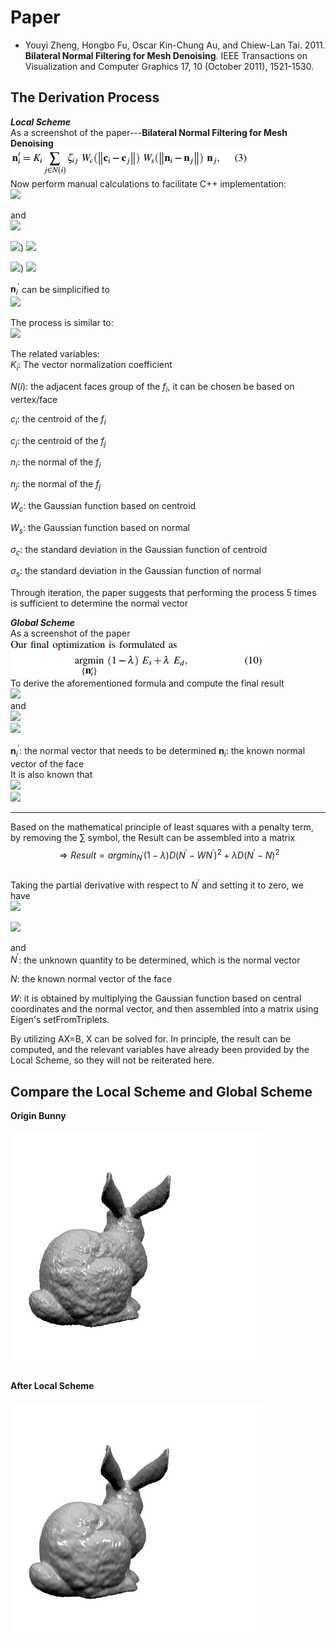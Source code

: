 # Paper
* Youyi Zheng, Hongbo Fu, Oscar Kin-Chung Au, and Chiew-Lan Tai. 2011. <b>Bilateral Normal Filtering for Mesh Denoising</b>. IEEE Transactions on Visualization and Computer Graphics 17, 10 (October 2011), 1521-1530.      

## The Derivation Process
***Local Scheme***    
As a screenshot of the paper---**Bilateral Normal Filtering for Mesh Denoising**    
![](./images/1.png)      
Now perform manual calculations to facilitate C++ implementation:      
![](https://latex.codecogs.com/svg.image?\mathbf{n}_i^\prime=K_i\sum_{j\in&space;N\left(i\right)}\zeta_{ij}W_c\left(\begin{Vmatrix}\mathbf{c}_i-\mathbf{c}_j\end{Vmatrix}\right)W_s\left(\begin{Vmatrix}\mathbf{n}_i-\mathbf{n}_j\end{Vmatrix}\right)\mathbf{n}_j&space;)


and     
![](https://latex.codecogs.com/svg.image?K_i=\frac{1}{\sum_{j\in&space;N(i)}\zeta_{ij}W_c\left(\begin{Vmatrix}\mathbf{c}_i-\mathbf{c}_j\end{Vmatrix}\right)W_s\left(\begin{Vmatrix}\mathbf{n}_i-\mathbf{n}_j\end{Vmatrix}\right)})

![](https://latex.codecogs.com/svg.image?W_c\left(\begin{Vmatrix}\mathbf{c}_i-\mathbf{c}_j\end{Vmatrix}\right)=exp\left(\begin{Vmatrix}\mathbf{c}_i-\mathbf{c}_j\end{Vmatrix}\right)^2/2\sigma_c^2))   
![](https://latex.codecogs.com/svg.image?\Rightarrow&space;W_c\left(\begin{Vmatrix}\mathbf{c}_i-\mathbf{c}_j\end{Vmatrix}\right)=e^{-\frac{\begin{Vmatrix}\mathbf{c}_i-\mathbf{c}_j\end{Vmatrix}^2}{2\sigma_c^2}})   

![](https://latex.codecogs.com/svg.image?&space;W_s\left(\begin{Vmatrix}\mathbf{n}_i-\mathbf{n}_j\end{Vmatrix}\right)=exp\left(\begin{Vmatrix}\mathbf{n}_i-\mathbf{n}_j\end{Vmatrix}\right)^2/2\sigma_s^2))  
![](https://latex.codecogs.com/svg.image?\Rightarrow&space;W_s\left(\begin{Vmatrix}\mathbf{n}_i-\mathbf{n}_j\end{Vmatrix}\right)=e^{-\frac{\begin{Vmatrix}\mathbf{n}_i-\mathbf{n}_j\end{Vmatrix}^2}{2\sigma_s^2}})  

$\mathbf{n}_i^\prime$ can be simplicified to                            
![](https://latex.codecogs.com/svg.image?\mathbf{n}_i^\prime=\frac{\sum_{j\in&space;N\left(i\right)}\zeta_{ij}e^{-\frac{\begin{Vmatrix}\mathbf{n}_i-\mathbf{n}_j\end{Vmatrix}^2}{2\sigma_s^2}}e^{-\frac{\begin{Vmatrix}\mathbf{n}_i-\mathbf{n}_j\end{Vmatrix}^2}{2\sigma_s^2}}\mathbf{n}_j}{\sum_{j\in&space;N\left(i\right)}\zeta_{ij}e^{-\frac{\begin{Vmatrix}\mathbf{n}_i-\mathbf{n}_j\end{Vmatrix}^2}{2\sigma_s^2}}e^{-\frac{\begin{Vmatrix}\mathbf{n}_i-\mathbf{n}_j\end{Vmatrix}^2}{2\sigma_s^2}}})


The process is similar to:    
![](https://latex.codecogs.com/svg.image?\mathbf{n}_i^\prime=\frac{K_1\mathbf{n}_1&plus;K_2\mathbf{n}_2&plus;K_3\mathbf{n}_3&plus;\cdots}{K_1&plus;K_2&plus;K_3&plus;\cdots})

The related variables:        
$K_i$: The vector normalization coefficient

$N(i)$: the adjacent faces group of the $f_i$, it can be chosen be based on vertex/face

$c_i$: the centroid of the $f_i$

$c_j$: the centroid of the $f_j$

$n_i$: the normal of the $f_i$

$n_j$: the normal of the $f_j$

$W_c$: the Gaussian function based on centroid

$W_s$: the Gaussian function based on normal

$\sigma_c$: the standard deviation in the Gaussian function of centroid

$\sigma_s$: the standard deviation in the Gaussian function of normal

Through iteration, the paper suggests that performing the process 5 times is sufficient to determine the normal vector

***Global Scheme***      
As a screenshot of the paper    
![](./images/2.png)  
To derive the aforementioned formula and compute the final result  
![](https://latex.codecogs.com/svg.image?\underset{\mathbf{n}_i^\prime}{argmin}\left(1-\lambda\right)E_s&plus;\lambda&space;E_d=\underset{\mathbf{n}_i^\prime}{argmin}\left(1-\lambda\right)\begin{Vmatrix}\mathbf{n}_i^\prime-K_i\sum_{j\in&space;N\left(i\right)}w_{ij}\mathbf{n}_j^\prime\end{Vmatrix}^2&plus;\lambda\begin{Vmatrix}\mathbf{n}_i^\prime-\mathbf{n}_i\end{Vmatrix}^2&space;)   
and    
![](https://latex.codecogs.com/svg.image?E_s=\sum_i&space;A_i\begin{Vmatrix}\mathbf{n}_i^\prime-K_i\sum_{j\in&space;N\left(i\right)}w_{ij}\mathbf{n}_j^\prime\end{Vmatrix}^2)        
![](https://latex.codecogs.com/svg.image?E_d=\lambda\sum_i&space;A_i\begin{Vmatrix}\mathbf{n}_i^\prime-\mathbf{n}_i\end{Vmatrix}^2&space;)    

$\mathbf{n}_i^\prime$: the normal vector that needs to be determined
$\mathbf{n}_i$: the known normal vector of the face   
It is also known that    
![](https://latex.codecogs.com/svg.image?\sum_{j\in&space;N\left(i\right)}w_{ij}\mathbf{n}_j^\prime=\sum_{i\in&space;N\left(j\right)}w_{ji}\mathbf{n}_i^\prime)   
![](https://latex.codecogs.com/svg.image?\Rightarrow&space;Result=\underset{\mathbf{n}_i^\prime}{argmin}\left(1-\lambda\right)\begin{Vmatrix}\mathbf{n}_i^\prime-K_i\sum_{i\in&space;N\left(j\right)}w_{ji}\mathbf{n}_i^\prime\end{Vmatrix}^2&plus;\lambda\begin{Vmatrix}\mathbf{n}_i^\prime-\mathbf{n}_i\end{Vmatrix}^2&space;)   

-------------------------------------------------------------------
Based on the mathematical principle of least squares with a penalty term, by removing the ∑ symbol, the Result can be assembled into a matrix    
$$\Rightarrow Result = argmin_{N^\prime} (1 - \lambda) D (N^\prime - W N^\prime)^2 + \lambda D (N^\prime - N)^2$$    
Taking the partial derivative with respect to $N^\prime$ and setting it to zero, we have     
![](https://latex.codecogs.com/svg.image?\Rightarrow&space;2&space;N^\prime\left(1-\lambda\right)D\left(1-2W&plus;W^2\right)&plus;\lambda&space;D\left(2&space;N^\prime-2&space;N\right)=0)      

![](https://latex.codecogs.com/svg.image?\Rightarrow\left[\left(1-\lambda\right)\left(1-W\right)^2&plus;\lambda\right]N^\prime=\lambda&space;N)           

and    
$N^\prime$: the unknown quantity to be determined, which is the normal vector     

$N$: the known normal vector of the face      

$W$: it is obtained by multiplying the Gaussian function based on central coordinates and the normal vector, and then assembled into a matrix using Eigen's setFromTriplets.      

By utilizing AX=B, X can be solved for. In principle, the result can be computed, and the relevant variables have already been provided by the Local Scheme, so they will not be reiterated here.   


## Compare the Local Scheme and Global Scheme
**Origin Bunny**
<div style="padding: 5px; margin-left:auto;margin-right:auto;"">
    <img src="images/original_bunny.png" width="400" />
</div>

**After Local Scheme**
<div style="padding: 5px">
    <img src="images/result_local_scheme.png" width="400" />
</div>













